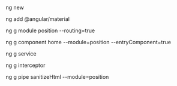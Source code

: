 ng new

ng add @angular/material

ng g module position --routing=true

ng g component home --module=position --entryComponent=true

ng g service 

ng g interceptor 

ng g pipe sanitizeHtml --module=position
